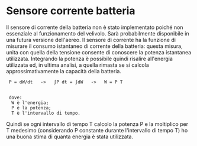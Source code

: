 # Sensore corrente batteria #

Il sensore di corrente della batteria non è stato implementato poiché non essenziale al funzionamento del velivolo. Sarà probabilmente disponibile in una futura versione dell'aereo.
Il sensore di corrente ha la funzione di misurare il consumo istantaneo di corrente della batteria: questa misura, unita con quella della tensione consente di conoscere la potenza istantanea utilizzata.
Integrando la potenza è possibile quindi risalire all'energia utilizzata ed, in ultima analisi, a quella rimasta se si calcola approssimativamente la capacità della batteria.

```
 P = dW/dt   ->   ∫P dt = ∫dW   ->   W = P T


 dove:
  W è l'energia;
  P è la potenza;
  T è l'intervallo di tempo.
```

Quindi se ogni intervallo di tempo T calcolo la potenza P e la moltiplico per T medesimo (considerando P constante durante l'intervallo di tempo T) ho una buona stima di quanta energia è stata utilizzata.